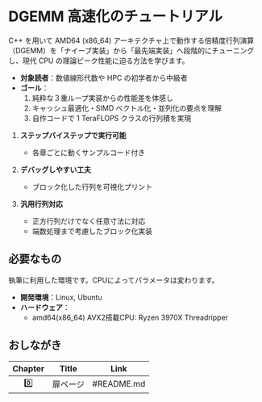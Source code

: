 # DGEMM 高速化のチュートリアル

C++ を用いて AMD64 (x86_64) アーキテクチャ上で動作する倍精度行列演算（DGEMM）を「ナイーブ実装」から「最先端実装」へ段階的にチューニングし、現代 CPU の理論ピーク性能に迫る方法を学びます。

- **対象読者**：数値線形代数や HPC の初学者から中級者  
- **ゴール**：  
  1. 純粋な３重ループ実装からの性能差を体感し  
  2. キャッシュ最適化・SIMD ベクトル化・並列化の要点を理解  
  3. 自作コードで 1 TeraFLOPS クラスの行列積を実現  

1. **ステップバイステップで実行可能**  
   - 各章ごとに動くサンプルコード付き

2. **デバッグしやすい工夫**  
   - ブロック化した行列を可視化プリント
     
3. **汎用行列対応**  
   - 正方行列だけでなく任意寸法に対応  
   - 端数処理まで考慮したブロック化実装  

## 必要なもの
執筆に利用した環境です。CPUによってパラメータは変わります。

- **開発環境**：Linux, Ubuntu 
- **ハードウェア**：  
  - amd64(x86_64) AVX2搭載CPU: Ryzen 3970X Threadripper

## おしながき

| Chapter | Title                                          | Link                                     |
|:-------:|------------------------------------------------|------------------------------------------|
| 0️⃣     | 扉ページ                                       | #README.md                              |

